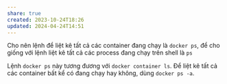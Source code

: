 ```yaml
---
share: true
created: 2023-10-24T18:26
updated: 2024-04-24T14:51
---
```


Cho nên lệnh để liệt kê tất cả các container đang chạy là `docker ps`, để cho giống với lệnh liệt kê tất cả các process đang chạy trên shell là `ps`

Lệnh `docker ps` này tương đương với `docker container ls`. Để liệt kê tất cả các container bất kể có đang chạy hay không, dùng `docker ps -a`.
